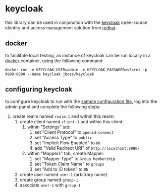 # keycloak

this library can be used in conjunction with the [keycloak](www.keycloak.org) open-source identity and access management solution from [redhat](https://www.redhat.com/en).

## docker

to facilitate local testing, an instance of keycloak can be run locally in a [docker](https://www.docker.com/) container, using the following command:

```
docker run -e KEYCLOAK_USER=admin -e KEYCLOAK_PASSWORD=s3cret -p 9990:8080 --name keycloak jboss/keycloak
```

## configuring keycloak

to configure keycloak to run with the [sample configuration file](example/auth-config.hello.keycloak.js), log into the admin panel and complete the following steps:

1. create realm named `realm-1` and within this realm:
    1. create client named `client-1` and within this client:
        1. within "Settings" tab:
            1. set "Client Protocol" to `openid-connect`
            1. set "Access Type" to `public`
            1. set "Implicit Flow Enabled" to `ON`
            1. add "Valid Redirect URI" of `http://localhost:8080/`
        1. within "Mappers" tab, create Mapper:
            1. set "Mapper Type" to `Group Membership`
            1. set "Token Claim Name" to `groups`
            1. set "Add to ID token" to `ON`
    1. create user named `user-1` (arbitrary name)
    1. create group named `group-1`
    1. associate `user-1` with `group-1`
